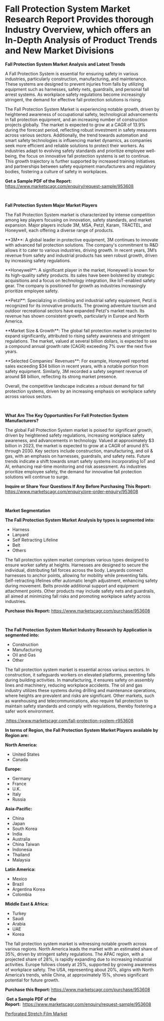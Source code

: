 <p><h1>Fall Protection System Market Research Report Provides thorough Industry Overview, which offers an In-Depth Analysis of Product Trends and New Market Divisions</h1></p><p><strong>Fall Protection System Market Analysis and Latest Trends</strong></p>
<p><p>A Fall Protection System is essential for ensuring safety in various industries, particularly construction, manufacturing, and maintenance. These systems are designed to prevent injuries from falls by utilizing equipment such as harnesses, safety nets, guardrails, and personal fall arrest systems. As workplace safety regulations become increasingly stringent, the demand for effective fall protection solutions is rising.</p><p>The Fall Protection System Market is experiencing notable growth, driven by heightened awareness of occupational safety, technological advancements in fall protection equipment, and an increasing number of construction projects globally. The market is expected to grow at a CAGR of 13.9% during the forecast period, reflecting robust investment in safety measures across various sectors. Additionally, the trend towards automation and smart safety technologies is influencing market dynamics, as companies seek more efficient and reliable solutions to protect their workers. As industries adapt to evolving safety standards and prioritize employee well-being, the focus on innovative fall protection systems is set to continue. This growth trajectory is further supported by increased training initiatives and partnerships between safety equipment manufacturers and regulatory bodies, fostering a culture of safety in workplaces.</p></p>
<p><strong>Get a Sample PDF of the Report:&nbsp;</strong> <a href="https://www.marketscagr.com/enquiry/request-sample/953608?utm_campaign=2462&utm_medium=2&utm_source=Github&utm_content=ia&utm_term=07032025&utm_id=fall-protection-system">https://www.marketscagr.com/enquiry/request-sample/953608</a></p>
<p>&nbsp;</p>
<p><strong>Fall Protection System Major Market Players</strong></p>
<p><p>The Fall Protection System market is characterized by intense competition among key players focusing on innovation, safety standards, and market expansion. Major players include 3M, MSA, Petzl, Karam, TRACTEL, and Honeywell, each offering a diverse range of products.</p><p>**3M**: A global leader in protective equipment, 3M continues to innovate with advanced fall protection solutions. The company's commitment to R&D allows it to cater to various industries, driving growth. In recent years, 3M’s revenue from safety and industrial products has seen robust growth, driven by increasing safety regulations.</p><p>**Honeywell**: A significant player in the market, Honeywell is known for its high-quality safety products. Its sales have been bolstered by strategic acquisitions and a focus on technology integration, like IoT-enabled safety gear. The company is positioned for growth as industries increasingly prioritize employee safety.</p><p>**Petzl**: Specializing in climbing and industrial safety equipment, Petzl is recognized for its innovative products. The growing adventure tourism and outdoor recreational sectors have expanded Petzl's market reach. Its revenue has shown consistent growth, particularly in Europe and North America.</p><p>**Market Size & Growth**: The global fall protection market is projected to expand significantly, attributed to rising safety awareness and stringent regulations. The market, valued at several billion dollars, is expected to see a compound annual growth rate (CAGR) exceeding 7% over the next five years.</p><p>**Selected Companies' Revenues**: For example, Honeywell reported sales exceeding $34 billion in recent years, with a notable portion from safety equipment. Similarly, 3M recorded a safety segment revenue of around $8 billion, reflecting its strong market presence.</p><p>Overall, the competitive landscape indicates a robust demand for fall protection systems, driven by an increasing emphasis on workplace safety across various sectors.</p></p>
<p>&nbsp;</p>
<p><strong>What Are The Key Opportunities For Fall Protection System Manufacturers?</strong></p>
<p><p>The global Fall Protection System market is poised for significant growth, driven by heightened safety regulations, increasing workplace safety awareness, and advancements in technology. Valued at approximately $3 billion in 2023, the market is expected to grow at a CAGR of around 8% through 2030. Key sectors include construction, manufacturing, and oil & gas, with an emphasis on harnesses, guardrails, and safety nets. Future trends indicate a shift towards smart safety systems incorporating IoT and AI, enhancing real-time monitoring and risk assessment. As industries prioritize employee safety, the demand for innovative fall protection solutions will continue to surge.</p></p>
<p><strong>Inquire or Share Your Questions If Any Before Purchasing This Report:</strong> <a href="https://www.marketscagr.com/enquiry/pre-order-enquiry/953608?utm_campaign=2462&utm_medium=2&utm_source=Github&utm_content=ia&utm_term=07032025&utm_id=fall-protection-system">https://www.marketscagr.com/enquiry/pre-order-enquiry/953608</a></p>
<p>&nbsp;</p>
<p><strong>Market Segmentation</strong></p>
<p><strong>The Fall Protection System Market Analysis by types is segmented into:</strong></p>
<p><ul><li>Harness</li><li>Lanyard</li><li>Self Retracting Lifeline</li><li>Belt</li><li>Others</li></ul></p>
<p><p>The fall protection system market comprises various types designed to ensure worker safety at heights. Harnesses are designed to secure the individual, distributing fall forces across the body. Lanyards connect harnesses to anchor points, allowing for mobility while preventing falls. Self-retracting lifelines offer automatic length adjustment, enhancing safety during movement. Belts provide additional support and equipment attachment points. Other products may include safety nets and guardrails, all aimed at minimizing fall risks and promoting workplace safety across industries.</p></p>
<p><strong>Purchase this Report:&nbsp;</strong><a href="https://www.marketscagr.com/purchase/953608?utm_campaign=2462&utm_medium=2&utm_source=Github&utm_content=ia&utm_term=07032025&utm_id=fall-protection-system">https://www.marketscagr.com/purchase/953608</a></p>
<p>&nbsp;</p>
<p><strong>The Fall Protection System Market Industry Research by Application is segmented into:</strong></p>
<p><ul><li>Construction</li><li>Manufacturing</li><li>Oil and Gas</li><li>Other</li></ul></p>
<p><p>The fall protection system market is essential across various sectors. In construction, it safeguards workers on elevated platforms, preventing falls during building activities. In manufacturing, it ensures safety on assembly lines and machinery, reducing workplace accidents. The oil and gas industry utilizes these systems during drilling and maintenance operations, where heights are prevalent and risks are significant. Other markets, such as warehousing and telecommunications, also require fall protection to maintain safety standards and comply with regulations, thereby fostering a safer work environment.</p></p>
<p><a href="https://www.marketscagr.com/fall-protection-system-r953608?utm_campaign=2462&utm_medium=2&utm_source=Github&utm_content=ia&utm_term=07032025&utm_id=fall-protection-system">&nbsp;https://www.marketscagr.com/fall-protection-system-r953608</a></p>
<p><strong>In terms of Region, the Fall Protection System Market Players available by Region are:</strong></p>
<p>
    <p> <strong> North America: </strong>
        <ul>
            <li>United States</li>
            <li>Canada</li>
        </ul>
        </p> 
    <p> <strong> Europe: </strong>
        <ul>
            <li>Germany</li>
            <li>France</li>
            <li>U.K.</li>
            <li>Italy</li>
            <li>Russia</li>
        </ul>
        </p> 
    <p> <strong> Asia-Pacific: </strong>
        <ul>
            <li>China</li>
            <li>Japan</li>
            <li>South Korea</li>
            <li>India</li>
            <li>Australia</li>
            <li>China Taiwan</li>
            <li>Indonesia</li>
            <li>Thailand</li>
            <li>Malaysia</li>
        </ul>
        </p> 
    <p> <strong> Latin America: </strong>
        <ul>
            <li>Mexico</li>
            <li>Brazil</li>
            <li>Argentina Korea</li>
            <li>Colombia</li>
        </ul>
        </p> 
    <p> <strong> Middle East & Africa: </strong>
        <ul>
            <li>Turkey</li>
            <li>Saudi</li>
            <li>Arabia</li>
            <li>UAE</li>
            <li>Korea</li>
        </ul>
    </p>
    </p>
<p><p>The fall protection system market is witnessing notable growth across various regions. North America leads the market with an estimated share of 35%, driven by stringent safety regulations. The APAC region, with a projected share of 28%, is rapidly expanding due to increasing industrial activities. Europe follows closely at 25%, supported by growing awareness of workplace safety. The USA, representing about 20%, aligns with North America’s trends, while China, at approximately 15%, shows significant potential for future growth.</p></p>
<p><strong>Purchase this Report: </strong><a href="https://www.marketscagr.com/purchase/953608?utm_campaign=2462&utm_medium=2&utm_source=Github&utm_content=ia&utm_term=07032025&utm_id=fall-protection-system">https://www.marketscagr.com/purchase/953608</a></p>
<p>&nbsp;<strong>Get a Sample PDF of the Report:&nbsp;&nbsp;</strong><a href="https://www.marketscagr.com/enquiry/request-sample/953608?utm_campaign=2462&utm_medium=2&utm_source=Github&utm_content=ia&utm_term=07032025&utm_id=fall-protection-system">https://www.marketscagr.com/enquiry/request-sample/953608</a></p>
<p><strong></strong></p>
<p><p><a href="https://github.com/kathiestrine5ty/Market-Research-Report-List-1/blob/main/perforated-stretch-film-market.md?utm_campaign=2462&utm_medium=2&utm_source=Github&utm_content=ia&utm_term=07032025&utm_id=fall-protection-system">Perforated Stretch Film Market</a></p></p>